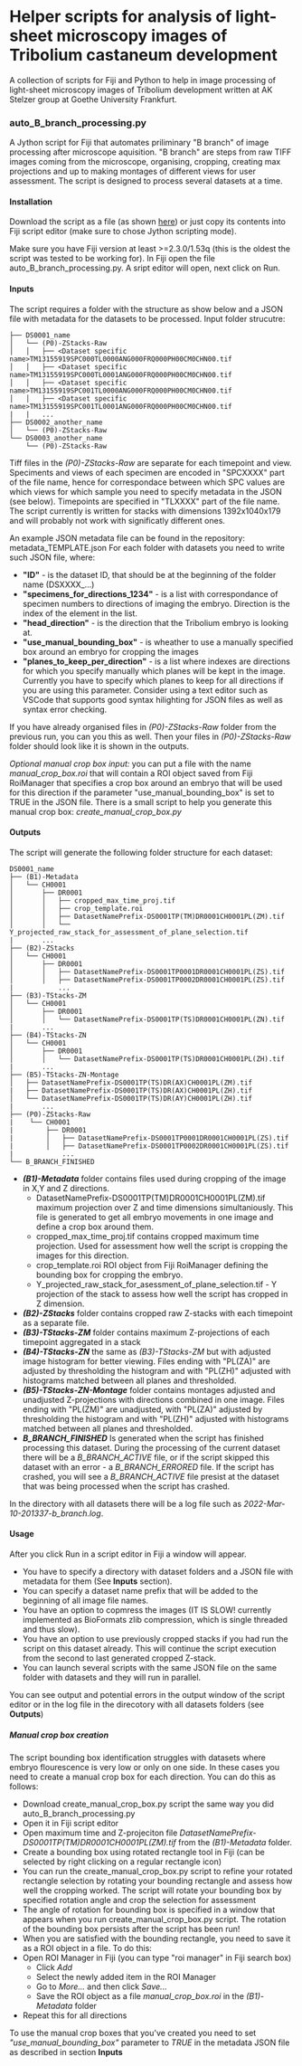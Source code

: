 # Helper scripts for analysis of light-sheet microscopy images of Tribolium castaneum development

A collection of scripts for Fiji and Python to help in image processing of light-sheet microscopy images of Tribolium development written at AK Stelzer group at Goethe University Frankfurt.

### auto_B_branch_processing.py
A Jython script for Fiji that automates priliminary "B branch" of image processing after microscope aquisition.
"B branch" are steps from raw TIFF images coming from the microscope, organising, cropping, creating max projections and up to making montages of different views for user assessment.
The script is designed to process several datasets at a time.

#### Installation 
Download the script as a file (as shown [here](https://www.wikihow.com/Download-a-File-from-GitHub)) or just copy its contents into Fiji script editor (make sure to chose Jython scripting mode).

Make sure you have Fiji version at least >=2.3.0/1.53q (this is the oldest the script was tested to be working for).
In Fiji open the file auto_B_branch_processing.py. A sript editor will open, next click on Run.

#### Inputs
The script requires a folder with the structure as show below and a JSON file with metadata for the datasets to be processed.
Input folder strucutre:
```
├── DS0001_name
│   └── (P0)-ZStacks-Raw
│   │   ├── <Dataset specific name>TM13155919SPC000TL0000ANG000FRQ000PH00CM0CHN00.tif
│   │   ├── <Dataset specific name>TM13155919SPC000TL0001ANG000FRQ000PH00CM0CHN00.tif
│   │   ├── <Dataset specific name>TM13155919SPC001TL0000ANG000FRQ000PH00CM0CHN00.tif
│   │   ├── <Dataset specific name>TM13155919SPC001TL0001ANG000FRQ000PH00CM0CHN00.tif
|   |   ...
├── DS0002_another_name
│   └── (P0)-ZStacks-Raw
└── DS0003_another_name
    └── (P0)-ZStacks-Raw
```

Tiff files in the *(P0)-ZStacks-Raw* are separate for each timepoint and view. Speciments and views of each specimen are encoded in "SPCXXXX" part of the file name, hence for correspondace between which SPC values are which views for which sample you need to specify metadata in the JSON (see below). Timepoints are specified in "TLXXXX" part of the file name. The script currently is written for stacks with dimensions 1392x1040x179 and will probably not work with significatly different ones.

An example JSON metadata file can be found in the repository: metadata_TEMPLATE.json
For each folder with datasets you need to write such JSON file, where:
- **"ID"** - is the dataset ID, that should be at the beginning of the folder name (DSXXXX_...)
- **"specimens_for_directions_1234"** - is a list with correspondance of specimen numbers to directions of imaging the embryo. Direction is the index of the element in the list.
- **"head_direction"** - is the direction that the Tribolium embryo is looking at.
- **"use_manual_bounding_box"** - is wheather to use a manually specified box around an embryo for cropping the images
- **"planes_to_keep_per_direction"** - is a list where indexes are directions for which you specify manually which planes will be kept in the image. Currently you have to specify which planes to keep for all directions if you are using this parameter.
Consider using a text editor such as VSCode that supports good syntax hilighting for JSON files as well as syntax error checking.

If you have already organised files in *(P0)-ZStacks-Raw* folder from the previous run, you can you this as well. Then your files in *(P0)-ZStacks-Raw* folder should look like it is shown in the outputs.

_Optional manual crop box input:_ you can put a file with the name *manual_crop_box.roi* that will contain a ROI object saved from Fiji RoiManager that specifies a crop box around an embryo that will be used for this direction if the parameter "use_manual_bounding_box" is set to TRUE in the JSON file.
There is a small script to help you generate this manual crop box: *create_manual_crop_box.py*

#### Outputs 
The script will generate the following folder structure for each dataset:
```
DS0001_name
├── (B1)-Metadata
│   └── CH0001
│       ├── DR0001
│       │   ├── cropped_max_time_proj.tif
│       │   ├── crop_template.roi
│       │   ├── DatasetNamePrefix-DS0001TP(TM)DR0001CH0001PL(ZM).tif
│       │   └── Y_projected_raw_stack_for_assessment_of_plane_selection.tif
|       ...
├── (B2)-ZStacks
│   └── CH0001
│       ├── DR0001
│       │   ├── DatasetNamePrefix-DS0001TP0001DR0001CH0001PL(ZS).tif
│       │   ├── DatasetNamePrefix-DS0001TP0002DR0001CH0001PL(ZS).tif
|           ...
├── (B3)-TStacks-ZM
│   └── CH0001
│       ├── DR0001
│       │   └── DatasetNamePrefix-DS0001TP(TS)DR0001CH0001PL(ZN).tif
|       ...
├── (B4)-TStacks-ZN
│   └── CH0001
│       ├── DR0001
│       │   └── DatasetNamePrefix-DS0001TP(TS)DR0001CH0001PL(ZH).tif
|       ...
├── (B5)-TStacks-ZN-Montage
│   ├── DatasetNamePrefix-DS0001TP(TS)DR(AX)CH0001PL(ZM).tif
|   ├── DatasetNamePrefix-DS0001TP(TS)DR(AX)CH0001PL(ZH).tif
│   └── DatasetNamePrefix-DS0001TP(TS)DR(AY)CH0001PL(ZH).tif
|       ...
├── (P0)-ZStacks-Raw
|    └── CH0001
|        ├── DR0001
|        │   ├── DatasetNamePrefix-DS0001TP0001DR0001CH0001PL(ZS).tif
|        │   ├── DatasetNamePrefix-DS0001TP0002DR0001CH0001PL(ZS).tif
|            ...
└── B_BRANCH_FINISHED
```
* **_(B1)-Metadata_** folder contains files used during cropping of the image in X,Y and Z directions. 
    * DatasetNamePrefix-DS0001TP(TM)DR0001CH0001PL(ZM).tif maximum projection over Z and time dimensions simultaniously. This file is generated to get all embryo movements in one image and define a crop box around them.
    * cropped_max_time_proj.tif contains cropped maximum time projection. Used for assessment how well the script is cropping the images for this direction.
    * crop_template.roi ROI object from Fiji RoiManager defining the bounding box for cropping the embryo.
    * Y_projected_raw_stack_for_asessment_of_plane_selection.tif - Y projection of the stack to assess how well the script has cropped in Z dimension.
* **_(B2)-ZStacks_** folder contains cropped raw Z-stacks with each timepoint as a separate file.
* **_(B3)-TStacks-ZM_** folder contains maximum Z-projections of each timepoint aggregated in a stack
* **_(B4)-TStacks-ZN_** the same as _(B3)-TStacks-ZM_ but with adjusted image histogram for better viewing. Files ending with "PL(ZA)" are adjusted by thresholding the histogram and with "PL(ZH)" adjusted with histograms matched between all planes and thresholded.
* **_(B5)-TStacks-ZN-Montage_** folder contains montages adjusted and unadjusted Z-projections with directions combined in one image. Files ending with "PL(ZM)" are unadjusted, with "PL(ZA)" adjusted by thresholding the histogram and with "PL(ZH)" adjusted with histograms matched between all planes and thresholded.
* **_B_BRANCH_FINISHED_** Is generated when the script has finished processing this dataset. During the processing of the current dataset there will be a *B_BRANCH_ACTIVE* file, or if the script skipped this dataset with an error - a *B_BRANCH_ERRORED* file. If the script has crashed, you will see a *B_BRANCH_ACTIVE* file presist at the dataset that was being processed when the script has crashed.

In the directory with all datasets there will be a log file such as *2022-Mar-10-201337-b_branch.log*.

#### Usage
After you click Run in a script editor in Fiji a window will appear. 
- You have to specify a directory with dataset folders and a JSON file with metadata for them (See **Inputs** section).
- You can specify a dataset name prefix that will be added to the beginning of all image file names.
- You have an option to copmress the images (IT IS SLOW! currently implemented as BioFormats zlib compression, which is single threaded and thus slow).
- You have an option to use previously cropped stacks if you had run the script on this dataset already. This will continue the script execution from the second to last generated cropped Z-stack.
- You can launch several scripts with the same JSON file on the same folder with datasets and they will run in parallel. 

You can see output and potential errors in the output window of the script editor or in the log file in the direcotory with all datasets folders (see **Outputs**)

##### Manual crop box creation
The script bounding box identification struggles with datasets where embryo flourescence is very low or only on one side. In these cases you need to create a manual crop box for each direction. You can do this as follows:
- Download create_manual_crop_box.py script the same way you did auto_B_branch_processing.py
- Open it in Fiji script editor
- Open maximum time and Z-projeciton file *DatasetNamePrefix-DS0001TP(TM)DR0001CH0001PL(ZM).tif* from the *(B1)-Metadata* folder.
- Create a bounding box using rotated rectangle tool in Fiji (can be selected by right clicking on a regular rectangle icon)
- You can run the create_manual_crop_box.py script to refine your rotated rectangle selection by rotating your bounding rectangle and assess how well the cropping worked. The script will rotate your bounding box by specified rotation angle and crop the selection for assessment
- The angle of rotation for bounding box is specified in a window that appears when you run create_manual_crop_box.py script. The rotation of the bounding box persists after the script has been run!
- When you are satisfied with the bounding rectangle, you need to save it as a ROI object in a file. To do this:
- Open ROI Manager in Fiji (you can type "roi manager" in Fiji search box)
    - Click *Add* 
    - Select the newly added item in the ROI Manager
    - Go to *More...* and then click *Save...*
    - Save the ROI object as a file *manual_crop_box.roi* in the *(B1)-Metadata* folder
- Repeat this for all directions

To use the manual crop boxes that you've created you need to set *"use_manual_bounding_box"* parameter to *TRUE* in the metadata JSON file as described in section **Inputs**
